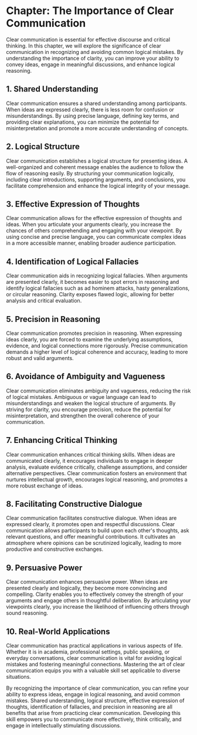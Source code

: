 Chapter: The Importance of Clear Communication
==============================================

Clear communication is essential for effective discourse and critical thinking. In this chapter, we will explore the significance of clear communication in recognizing and avoiding common logical mistakes. By understanding the importance of clarity, you can improve your ability to convey ideas, engage in meaningful discussions, and enhance logical reasoning.

**1. Shared Understanding**
---------------------------

Clear communication ensures a shared understanding among participants. When ideas are expressed clearly, there is less room for confusion or misunderstandings. By using precise language, defining key terms, and providing clear explanations, you can minimize the potential for misinterpretation and promote a more accurate understanding of concepts.

**2. Logical Structure**
------------------------

Clear communication establishes a logical structure for presenting ideas. A well-organized and coherent message enables the audience to follow the flow of reasoning easily. By structuring your communication logically, including clear introductions, supporting arguments, and conclusions, you facilitate comprehension and enhance the logical integrity of your message.

**3. Effective Expression of Thoughts**
---------------------------------------

Clear communication allows for the effective expression of thoughts and ideas. When you articulate your arguments clearly, you increase the chances of others comprehending and engaging with your viewpoint. By using concise and precise language, you can communicate complex ideas in a more accessible manner, enabling broader audience participation.

**4. Identification of Logical Fallacies**
------------------------------------------

Clear communication aids in recognizing logical fallacies. When arguments are presented clearly, it becomes easier to spot errors in reasoning and identify logical fallacies such as ad hominem attacks, hasty generalizations, or circular reasoning. Clarity exposes flawed logic, allowing for better analysis and critical evaluation.

**5. Precision in Reasoning**
-----------------------------

Clear communication promotes precision in reasoning. When expressing ideas clearly, you are forced to examine the underlying assumptions, evidence, and logical connections more rigorously. Precise communication demands a higher level of logical coherence and accuracy, leading to more robust and valid arguments.

**6. Avoidance of Ambiguity and Vagueness**
-------------------------------------------

Clear communication eliminates ambiguity and vagueness, reducing the risk of logical mistakes. Ambiguous or vague language can lead to misunderstandings and weaken the logical structure of arguments. By striving for clarity, you encourage precision, reduce the potential for misinterpretation, and strengthen the overall coherence of your communication.

**7. Enhancing Critical Thinking**
----------------------------------

Clear communication enhances critical thinking skills. When ideas are communicated clearly, it encourages individuals to engage in deeper analysis, evaluate evidence critically, challenge assumptions, and consider alternative perspectives. Clear communication fosters an environment that nurtures intellectual growth, encourages logical reasoning, and promotes a more robust exchange of ideas.

**8. Facilitating Constructive Dialogue**
-----------------------------------------

Clear communication facilitates constructive dialogue. When ideas are expressed clearly, it promotes open and respectful discussions. Clear communication allows participants to build upon each other's thoughts, ask relevant questions, and offer meaningful contributions. It cultivates an atmosphere where opinions can be scrutinized logically, leading to more productive and constructive exchanges.

**9. Persuasive Power**
-----------------------

Clear communication enhances persuasive power. When ideas are presented clearly and logically, they become more convincing and compelling. Clarity enables you to effectively convey the strength of your arguments and engage others in thoughtful deliberation. By articulating your viewpoints clearly, you increase the likelihood of influencing others through sound reasoning.

**10. Real-World Applications**
-------------------------------

Clear communication has practical applications in various aspects of life. Whether it is in academia, professional settings, public speaking, or everyday conversations, clear communication is vital for avoiding logical mistakes and fostering meaningful connections. Mastering the art of clear communication equips you with a valuable skill set applicable to diverse situations.

By recognizing the importance of clear communication, you can refine your ability to express ideas, engage in logical reasoning, and avoid common mistakes. Shared understanding, logical structure, effective expression of thoughts, identification of fallacies, and precision in reasoning are all benefits that arise from practicing clear communication. Developing this skill empowers you to communicate more effectively, think critically, and engage in intellectually stimulating discussions.

